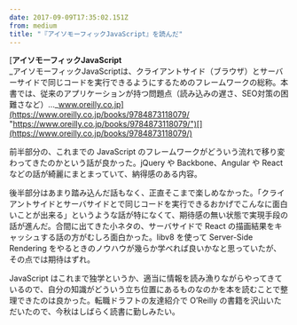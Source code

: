 ```yaml
---
date: 2017-09-09T17:35:02.151Z
from: medium
title: "『アイソモーフィックJavaScript』を読んだ"
---
```


[**アイソモーフィックJavaScript**  
_アイソモーフィックJavaScriptは、クライアントサイド（ブラウザ）とサーバーサイドで同じコードを実行できるようにするためのフレームワークの総称。本書では、従来のアプリケーションが持つ問題点（読み込みの遅さ、SEO対策の困難さなど）…_www.oreilly.co.jp](https://www.oreilly.co.jp/books/9784873118079/ "https://www.oreilly.co.jp/books/9784873118079/")[](https://www.oreilly.co.jp/books/9784873118079/)

前半部分の、これまでの JavaScript のフレームワークがどういう流れで移り変わってきたのかという話が良かった。jQuery や Backbone、Angular や React などの話が綺麗にまとまっていて、納得感のある内容。

後半部分はあまり踏み込んだ話もなく、正直そこまで楽しめなかった。「クライアントサイドとサーバサイドとで同じコードを実行できるおかげでこんなに面白いことが出来る」というような話が特になくて、期待感の無い状態で実現手段の話が進んだ。合間に出てきた小ネタの、サーバサイドで React の描画結果をキャッシュする話の方がむしろ面白かった。libv8 を使って Server-Side Rendering をやるときのノウハウが幾らか学べれば良いかなと思っていたが、その点では期待はずれ。

JavaScript はこれまで独学というか、適当に情報を読み漁りながらやってきているので、自分の知識がどういう立ち位置にあるものなのかを本を読むことで整理できたのは良かった。転職ドラフトの友達紹介で O’Reilly の書籍を沢山いただいたので、今秋はしばらく読書に勤しみたい。
